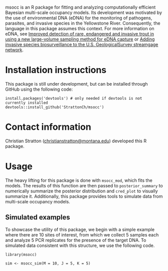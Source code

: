 msocc is an R package for fitting and analyzing computationally efficient Bayesian multi-scale occupancy models. Its development was motivated by the use of environmental DNA (eDNA) for the monitoring of pathogens, parasites, and invasive species in the Yellowstone River. Consequently, the language in this package assumes this context. For more information on eDNA, see [Improved detection of rare, endangered and invasive trout in using a new large-volume sampling method for eDNA capture](https://onlinelibrary.wiley.com/doi/epdf/10.1002/edn3.23) or [Adding invasive species biosurveillance to the U.S. GeologicalSurvey streamgage network](https://esajournals.onlinelibrary.wiley.com/doi/epdf/10.1002/ecs2.2843). 

# Installation instructions
This package is still under development, but can be installed through GitHub using the following code:

```{r, eval = F}
install.packages('devtools') # only needed if devtools is not currently installed
devtools::install_github('StrattonCh/msocc')
```

# Contact information
Christian Stratton (christianstratton@montana.edu) developed this R package.

# Usage

The heavy lifting for this package is done with `msocc_mod`, which fits the models. The results of this function are then passed to `posterior_summary` to numerically summarize the posterior distribution and `cred_plot` to visually summarize it. Additionally, this package provides tools to simulate data from multi-scale occupancy models.

## Simulated examples
To showcase the utility of this package, we begin with a simple example where there are 10 sites of interest, from which we collect 5 samples each and analyze 5 PCR replicates for the presence of the target DNA. To simulated data consistent with this structure, we use the following code. 

```{r, include = F}
library(msocc)
```

```{r}
sim <- msocc_sim(M = 10, J = 5, K = 5)
```

